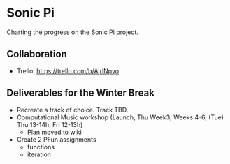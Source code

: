 # Sonic Pi
Charting the progress on the Sonic Pi project.

## Collaboration
- Trello: https://trello.com/b/AjrlNpyo

## Deliverables for the Winter Break
- Recreate a track of choice. Track TBD.
- Computational Music workshop (Launch, Thu Week3; Weeks 4-6, (Tue) Thu 13-14h, Fri 12-13h)
    - Plan moved to [wiki](https://github.com/habib-university/sonic-pi/wiki)
- Create 2 PFun assignments
    - functions
    - iteration
